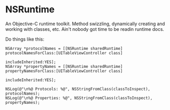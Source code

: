 NSRuntime
=========

An Objective-C runtime toolkit. Method swizzling, dynamically creating and working with classes, etc. Ain't nobody got time to be readin runtime docs.

Do things like this:

```obj-c
NSArray *protocolNames = [[NSRuntime sharedRuntime] protocolNamesForClass:[UITableViewController class] 
                                                         includeInherited:YES];
NSArray *propertyNames = [[NSRuntime sharedRuntime] propertyNamesForClass:[UITableViewController class] 
                                                         includeInherited:YES];
                                                         
NSLog(@"\n%@ Protocols: %@", NSStringFromClass(classToInspect), protocolNames);
NSLog(@"\n%@ Properties: %@", NSStringFromClass(classToInspect), propertyNames);
```